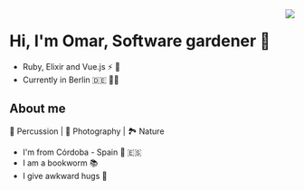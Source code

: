 <img align="right" src="https://aptly.de/wp-content/uploads/2016/03/working-with-my-jam-on.gif">


# Hi, I'm Omar, Software gardener 🎋

- Ruby, Elixir and Vue.js ⚡ 🎎
- Currently in Berlin 🇩🇪 :man_technologist:

## About me 

🥁  Percussion | 📸  Photography | 🏞️  Nature

-  I'm from Córdoba - Spain 🕌 🇪🇸
-  I am a bookworm 📚
-  I give awkward hugs 🤗

